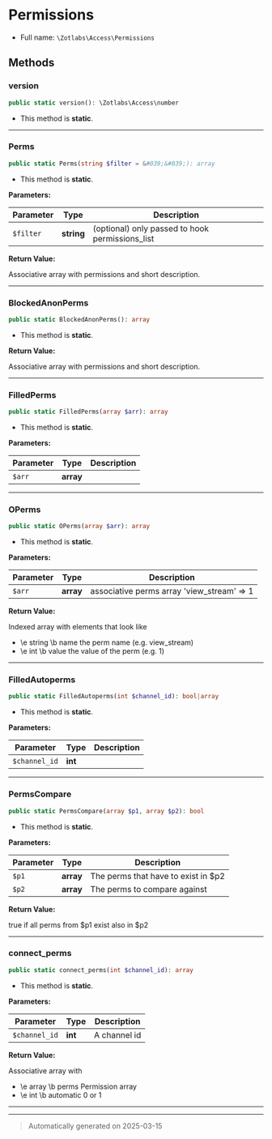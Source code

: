 
# Permissions





* Full name: `\Zotlabs\Access\Permissions`




## Methods


### version



```php
public static version(): \Zotlabs\Access\number
```



* This method is **static**.








***

### Perms



```php
public static Perms(string $filter = &#039;&#039;): array
```



* This method is **static**.




**Parameters:**

| Parameter | Type | Description |
|-----------|------|-------------|
| `$filter` | **string** | (optional) only passed to hook permissions_list |


**Return Value:**

Associative array with permissions and short description.




***

### BlockedAnonPerms



```php
public static BlockedAnonPerms(): array
```



* This method is **static**.





**Return Value:**

Associative array with permissions and short description.




***

### FilledPerms



```php
public static FilledPerms(array $arr): array
```



* This method is **static**.




**Parameters:**

| Parameter | Type | Description |
|-----------|------|-------------|
| `$arr` | **array** |  |





***

### OPerms



```php
public static OPerms(array $arr): array
```



* This method is **static**.




**Parameters:**

| Parameter | Type | Description |
|-----------|------|-------------|
| `$arr` | **array** | associative perms array &#039;view_stream&#039; =&gt; 1 |


**Return Value:**

Indexed array with elements that look like
* \e string \b name the perm name (e.g. view_stream)
* \e int \b value the value of the perm (e.g. 1)




***

### FilledAutoperms



```php
public static FilledAutoperms(int $channel_id): bool|array
```



* This method is **static**.




**Parameters:**

| Parameter | Type | Description |
|-----------|------|-------------|
| `$channel_id` | **int** |  |





***

### PermsCompare



```php
public static PermsCompare(array $p1, array $p2): bool
```



* This method is **static**.




**Parameters:**

| Parameter | Type | Description |
|-----------|------|-------------|
| `$p1` | **array** | The perms that have to exist in $p2 |
| `$p2` | **array** | The perms to compare against |


**Return Value:**

true if all perms from $p1 exist also in $p2




***

### connect_perms



```php
public static connect_perms(int $channel_id): array
```



* This method is **static**.




**Parameters:**

| Parameter | Type | Description |
|-----------|------|-------------|
| `$channel_id` | **int** | A channel id |


**Return Value:**

Associative array with
* \e array \b perms Permission array
* \e int \b automatic 0 or 1




***


***
> Automatically generated on 2025-03-15

